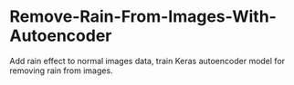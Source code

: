 # Remove-Rain-From-Images-With-Autoencoder
Add rain effect to normal images data, train Keras autoencoder model for removing rain from images.
